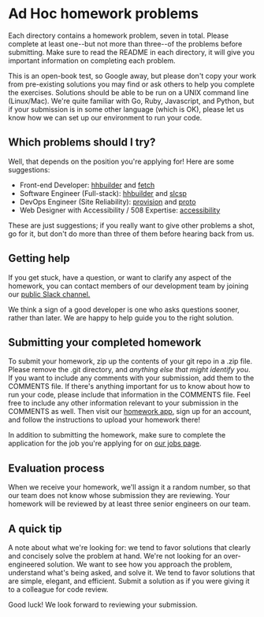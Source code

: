 Ad Hoc homework problems
========================

Each directory contains a homework problem, seven in total. Please complete at least one--but not more than three--of the problems before submitting. Make sure to read the README in each directory,
it will give you important information on completing each problem.

This is an open-book test, so Google away, but please don't copy your work from pre-existing solutions you may find or ask
others to help you complete the exercises. Solutions should be able to be run on a UNIX command line (Linux/Mac). We're quite familiar with Go, Ruby, Javascript, and Python, but if your submission is in some other language (which is OK), please let us know how we can set up our environment to run your code.

Which problems should I try?
------------

Well, that depends on the position you're applying for! Here are some suggestions:

 - Front-end Developer: [hhbuilder](https://github.com/adhocteam/homework/tree/master/hhbuilder) and [fetch](https://github.com/adhocteam/homework/tree/master/fetch)
 - Software Engineer (Full-stack): [hhbuilder](https://github.com/adhocteam/homework/tree/master/hhbuilder) and [slcsp](https://github.com/adhocteam/homework/tree/master/slcsp)
 - DevOps Engineer (Site Reliability): [provision](https://github.com/adhocteam/homework/tree/master/provision) and [proto](https://github.com/adhocteam/homework/tree/master/proto)
 - Web Designer with Accessibility / 508 Expertise: [accessibility](https://github.com/adhocteam/homework/tree/master/accessibility)

These are just suggestions; if you really want to give other problems a shot, go for it, but don't do more than three of them before hearing back from us.

Getting help
------------

If you get stuck, have a question, or want to clarify any aspect of the
homework, you can contact members of our development team by
joining our [public Slack channel.](https://adhocteam-public.herokuapp.com)

We think a sign of a good developer is one who asks questions sooner, rather
than later. We are happy to help guide you to the right solution.

Submitting your completed homework
----------------------------------

To submit your homework, zip up the contents of your git repo in a .zip file.
Please remove the .git directory, and *anything else that might identify you*.
If you want to include any comments with your submission, add them to the
COMMENTS file. If there's anything important for us to know about how to run
your code, please include that information in the COMMENTS file. Feel free to include any other information relevant to your
submission in the COMMENTS as well. Then visit our
[homework app](https://adhocteam.herokuapp.com/candidates/sign_up), sign up
for an account, and follow the instructions to upload your homework there!

In addition to submitting the homework, make sure to complete the application
for the job you're applying for on [our jobs page](https://www.adhocteam.us/join).

Evaluation process
------------------

When we receive your homework, we'll assign it a random number, so that our team
does not know whose submission they are reviewing. Your homework will be
reviewed by at least three senior engineers on our team.

A quick tip
-----------

A note about what we're looking for: we tend to favor solutions that clearly
and concisely solve the problem at hand. We're not looking for an
over-engineered solution. We want to see how you approach the problem,
understand what's being asked, and solve it. We tend to favor solutions that
are simple, elegant, and efficient. Submit a solution as if you were giving it
to a colleague for code review.

Good luck! We look forward to reviewing your submission.
